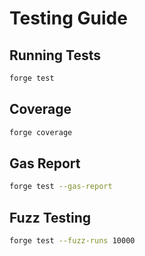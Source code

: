 # Testing Guide

## Running Tests

```bash
forge test
```

## Coverage

```bash
forge coverage
```

## Gas Report

```bash
forge test --gas-report
```

## Fuzz Testing

```bash
forge test --fuzz-runs 10000
```

